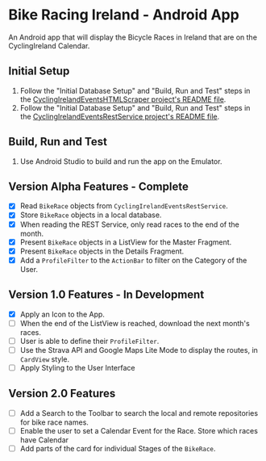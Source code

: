 # Bike Racing Ireland - Android App

An Android app that will display the Bicycle Races in Ireland that are
on the CyclingIreland Calendar.

## Initial Setup

1. Follow the "Initial Database Setup" and "Build, Run and Test" steps
in the [CyclingIrelandEventsHTMLScraper project's README file](https://github.com/lukegjpotter/cycling-ireland-events-html-scraper/blob/master/README.md).
1. Follow the "Initial Database Setup" and "Build, Run and Test" steps
in the [CyclingIrelandEventsRestService project's README file](https://github.com/lukegjpotter/cycling-ireland-events-rest-service/blob/master/README.md).

## Build, Run and Test

1. Use Android Studio to build and run the app on the Emulator.

## Version Alpha Features - Complete

* [x] Read `BikeRace` objects from `CyclingIrelandEventsRestService`.
* [x] Store `BikeRace` objects in a local database.
* [x] When reading the REST Service, only read races to the end of the
      month.
* [x] Present `BikeRace` objects in a ListView for the Master Fragment.
* [x] Present `BikeRace` objects in the Details Fragment.
* [x] Add a `ProfileFilter` to the `ActionBar` to filter on the Category
      of the User.

## Version 1.0 Features - In Development

* [x] Apply an Icon to the App.
* [ ] When the end of the ListView is reached, download the next month's
      races.
* [ ] User is able to define their `ProfileFilter`.
* [ ] Use the Strava API and Google Maps Lite Mode to display the
      routes, in `CardView` style.
* [ ] Apply Styling to the User Interface

## Version 2.0 Features

* [ ] Add a Search to the Toolbar to search the local and remote
      repositories for bike race names.
* [ ] Enable the user to set a Calendar Event for the Race. Store which
      races have Calendar 
* [ ] Add parts of the card for individual Stages of the `BikeRace`.